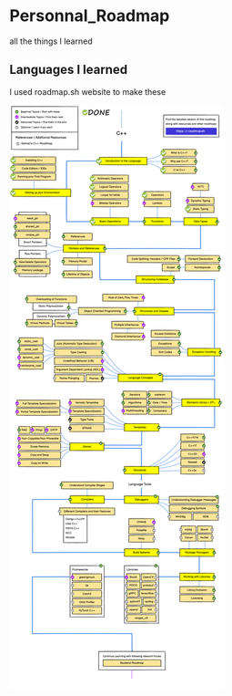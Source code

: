 # Personnal_Roadmap
 all the things I learned

## Languages I learned
I used roadmap.sh website to make these

![](cpp_roadmap\cpp.png)
